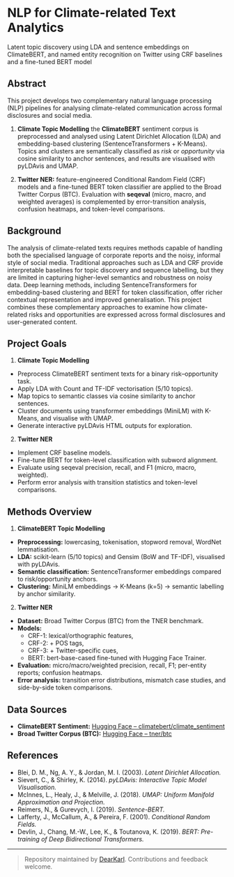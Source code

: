 # NLP for Climate-related Text Analytics

Latent topic discovery using LDA and sentence embeddings on ClimateBERT, and named entity recognition on Twitter using CRF baselines and a fine-tuned BERT model

## Abstract

This project develops two complementary natural language processing (NLP) pipelines for analysing climate-related communication across formal disclosures and social media.  

1) **Climate Topic Modelling** the **ClimateBERT** sentiment corpus is preprocessed and analysed using Latent Dirichlet Allocation (LDA) and embedding-based clustering (SentenceTransformers + K-Means). Topics and clusters are semantically classified as *risk* or *opportunity* via cosine similarity to anchor sentences, and results are visualised with pyLDAvis and UMAP.  

2) **Twitter NER:** feature-engineered Conditional Random Field (CRF) models and a fine-tuned BERT token classifier are applied to the Broad Twitter Corpus (BTC). Evaluation with **seqeval** (micro, macro, and weighted averages) is complemented by error-transition analysis, confusion heatmaps, and token-level comparisons.  

## Background  

The analysis of climate-related texts requires methods capable of handling both the specialised language of corporate reports and the noisy, informal style of social media. Traditional approaches such as LDA and CRF provide interpretable baselines for topic discovery and sequence labelling, but they are limited in capturing higher-level semantics and robustness on noisy data. Deep learning methods, including SentenceTransformers for embedding-based clustering and BERT for token classification, offer richer contextual representation and improved generalisation. This project combines these complementary approaches to examine how climate-related risks and opportunities are expressed across formal disclosures and user-generated content.  

## Project Goals  

1) **Climate Topic Modelling**  
  - Preprocess ClimateBERT sentiment texts for a binary risk–opportunity task.  
  - Apply LDA with Count and TF-IDF vectorisation (5/10 topics).  
  - Map topics to semantic classes via cosine similarity to anchor sentences.  
  - Cluster documents using transformer embeddings (MiniLM) with K-Means, and visualise with UMAP.  
  - Generate interactive pyLDAvis HTML outputs for exploration.  

2) **Twitter NER**  
  - Implement CRF baseline models.  
  - Fine-tune BERT for token-level classification with subword alignment.  
  - Evaluate using seqeval precision, recall, and F1 (micro, macro, weighted).  
  - Perform error analysis with transition statistics and token-level comparisons.  

## Methods Overview  

1) **ClimateBERT Topic Modelling**  

- **Preprocessing:** lowercasing, tokenisation, stopword removal, WordNet lemmatisation.  
- **LDA:** scikit-learn (5/10 topics) and Gensim (BoW and TF-IDF), visualised with pyLDAvis.  
- **Semantic classification:** SentenceTransformer embeddings compared to risk/opportunity anchors.  
- **Clustering:** MiniLM embeddings → K-Means (k=5) → semantic labelling by anchor similarity.  

2) **Twitter NER**  

- **Dataset:** Broad Twitter Corpus (BTC) from the TNER benchmark.  
- **Models:**  
  - CRF-1: lexical/orthographic features,  
  - CRF-2: + POS tags,  
  - CRF-3: + Twitter-specific cues,  
  - BERT: bert-base-cased fine-tuned with Hugging Face Trainer.  
- **Evaluation:** micro/macro/weighted precision, recall, F1; per-entity reports; confusion heatmaps.  
- **Error analysis:** transition error distributions, mismatch case studies, and side-by-side token comparisons.  

## Data Sources  

- **ClimateBERT Sentiment:** [Hugging Face – climatebert/climate_sentiment](https://huggingface.co/datasets/climatebert/climate_sentiment)  
- **Broad Twitter Corpus (BTC):** [Hugging Face – tner/btc](https://huggingface.co/datasets/tner/btc)  

## References  

- Blei, D. M., Ng, A. Y., & Jordan, M. I. (2003). *Latent Dirichlet Allocation.*  
- Sievert, C., & Shirley, K. (2014). *pyLDAvis: Interactive Topic Model Visualisation.*  
- McInnes, L., Healy, J., & Melville, J. (2018). *UMAP: Uniform Manifold Approximation and Projection.*  
- Reimers, N., & Gurevych, I. (2019). *Sentence-BERT.*  
- Lafferty, J., McCallum, A., & Pereira, F. (2001). *Conditional Random Fields.*  
- Devlin, J., Chang, M.-W., Lee, K., & Toutanova, K. (2019). *BERT: Pre-training of Deep Bidirectional Transformers.*  

---

> Repository maintained by [DearKarl](https://github.com/DearKarl). Contributions and feedback welcome.  
